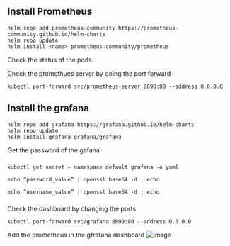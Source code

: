 ## Install Prometheus
 
```
helm repo add prometheus-community https://prometheus-community.github.io/helm-charts
helm repo update
helm install <name> prometheus-community/prometheus

```
Check the status of the pods.

Check the promethues server by doing the port forward

```
kubectl port-forward svc/prometheus-server 8090:80 --address 0.0.0.0
```

## Install the grafana 


```
helm repo add grafana https://grafana.github.io/helm-charts
helm repo update
helm install grafana grafana/grafana
```

Get the password of the gafana 

###
```
kubectl get secret — namespace default grafana -o yaml

echo “password_value” | openssl base64 -d ; echo

echo “username_value” | openssl base64 -d ; echo
```
###

Check the dashboard by changing the ports

```
kubectl port-forward svc/grafana 8090:80 --address 0.0.0.0

```

Add the prometheus in the gfrafana dashboard 
![image](https://github.com/nibatandukar/grafana-prometheus/assets/16404816/86c3e4ec-67c8-48d0-a349-c1511c47e1b7)



